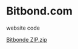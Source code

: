 # Bitbond.com
website code

[Bitbonde ZIP.zip](https://github.com/AlfredoSuarez/Bitbond.com/files/6593744/Bitbonde.ZIP.zip)
